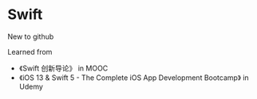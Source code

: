 # Swift
New to github

Learned from 
* 《Swift 创新导论》 in MOOC
* 《iOS 13 & Swift 5 - The Complete iOS App Development Bootcamp》 in Udemy


